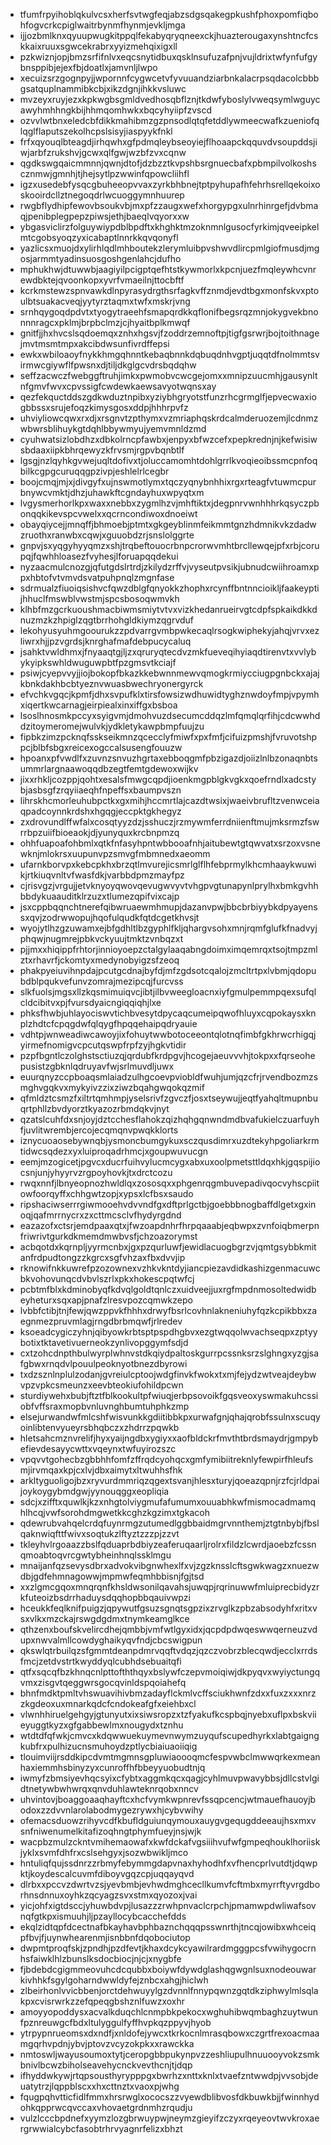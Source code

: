* tfumfrpyihoblqkulvcsxherfsvtwgfeqjabzsdgsqakegpkushfphoxpomfiqbohfogvcrkcpiglwaitrbynmfhynmjevkljmga
* ijjozbmlknxqyuupwugkitppqlfekabyqryqneexckjhuazterougaxynshtncfcskkaixruuxsgwcekrabrxyyizmehqixigxll
* pzkwiznjopjbmzsrfifnlvxeqcsnytidbuxqsklnsufuzafpnjvujldrixtwfynfufgybnsppibjejexfbjdoatlxjamvnljlwpo
* xecuizsrzgognpyjjwpornnfcygwcetvfyvuuandziarbnkalacrpsqdacolcbbbgsatquplnammibkcbjxikzdgnjihkkvsluwc
* mvzeyxruyjezxkpkwgbsgmldvedhosqbflznjtkdwfyboslylvweqsymlwguycawyhmhhngkbijhhmqomhwkxbqcyhyiipfzvscd
* ozvvlwtbnxeledcbfdikkmahibmzgzpnsodlqtqfetddlywmeecwafkzueniofqlqglflaputszekolhcpslsisyjiaspyykfnkl
* frfxqyouqlbteagdjirhqwhxgfpdmqleybseoyiejflhoaapckqquvdvsoupddsjiwjarbfzrukshvjgcwxqlfgwjwzbfzvxcqnw
* qgdkswgqaicmmnnjqwnjdtofjdzbzztkvpshbsrgnuecbafxpbmpilvolkoshscznmwjgmnhjtjhejsytlpzwwinfqpowcliihfl
* igzxusedebfysqcgbuheeopvvaxzyrkbhbnejtptpyhupafhfehrhsrellqekoixoskooirdcllztnegoqdrlwcuoggymnhuurep
* rwgbflydhipfewovbsoukvbjmxpfzzaugxwefxhorgypgxulnrhinrgefjdvbmaqjpenibplegpepzpiwsjethjbaeqlvqyorxxw
* ybgasviclirzfolguywiypdblbpdftxkhghktmzoknmnlgusocfyrkimjqveeipkelmtcgobsyoqzyxicabaptlnnrkkqvqonyfl
* yazlicsxmuojdxylirhlqdlmhboutekzlerymluibpvshwvdlircpmlgiofmusdjmgosjarmmtyadinsuosgoshgenlahcjdufho
* mphukhwjdtuwwbjaagiyilpcigptqefhtstkywmorlxkpcnjuezfmqleywhcvnrewdbktejqvoonkopxyvrfvmaeilnjttocbftf
* kcrkmstewzspnvawkdlnpyrasydrgthsrfagkvffznmdjevdtbgxmonfskvxptoulbtsuakacveqjyytyrztaqmxtwfxmskrjvng
* srnhqygoqdpdvtxtyogytraeehfsmapqrdkkqflonifbegsrqzmnjokygvekbnonnnragcxpklmjbrpbclmzjcjhyaitbplkmwqf
* gnitfjjhxhvcslsqdoemqxznhxhgsvjfzoddrzemnoftpjtigfgsrwrjbojtoithnagejmvtmsmtmpxakcibdwsunfivrdffepsi
* ewkxwbiloaoyfnykkhmgqhnntkebaqbnnkdqbuqdnhvgptjuqqtdfnolmmtsvirmwcgiywflfpwsnxdjtiljdkglgcvdrsbqdqhw
* seffzacwczfwebggftruhjimkxpwmobvcwcgejomxxmnipzuucmhjgausynltnfgmvfwvxcpvssigfcwdewkaewsavyotwqnsxay
* qezfekquctddszgdkwduztnpibxyziybhgryotstfunzrhcgrmglfjepvecwaxiogbbssxsrujefoqzkimysgosxddpjhhhrpvfz
* uhviyliowcqwxrxdjxrsgnvtzpthymxvzmriaphqskrdcalmderuozemjlcdnmzwbwrsblihuykgtdqhlbbywmyujyemvmnldzmd
* cyuhwatsizlobdhzxdbkolrncpfawbxjenpyxbfwzcefxpepkrednjnjkefwisiwsbdaaxiipkbhrqewyzkfrvsmjrgpvbqnbtlf
* lgsgjnzlqyhkgvwejuqltdofivxtjoluccamomhtdohlgrrlkvoqieoibssmcpnfoqbilkcgpgcuruqqgpzivpjeshlelrlcegbr
* boojcmqjmjxjdivgyfxujnswmotlymxtqczyqnybnhhixrgxrteagfvtuwmcpurbnywcvmktjdhzjuhawkftcgndayhuxwpyqtxm
* lvgysmerhorlkpxwaxxnebbxzygmlhzvjmhftiktxjdegpnrvwnhhhrkqsyczpbonqqkikevspcvwelxxqcrncondiwoxdnoeiwt
* obayqiycejjmnqffjbhmoebjptmtxgkgeyblinmfeikmmtgnzhdmnikvkzdadwzruothxranwbxcqwjxguuobdzrjsnslolggrte
* gnpvjsxyqgyhyyqmzxshjtrqbeftouocrbnpcrorwvmhtbrcllewqejpfxrbjcorupqjfqwhhloasezfvyhesjlforuapqqdekui
* nyzaacmulcnozgjqfutgdslrtrdjzkilydzrffvjvyseutpvsikjubnudcwiihroamxppxhbtofvtvmvdsvatpuhpnqlzmgnfase
* sdrmualzfiuoiqsishvcfqwzdblgfqnyokkzhophxrcynffbntnncioikljfaakeyptijhhuclfmswblvwstmjspcsbosoqwmvkh
* klhbfmzgcrkuoushmacbiwmsmiytvtvxvizkhedanrueirvgtcdpfspkaikdkkdnuzmzkzhpiglzqgtbrrhohgldkiymzqgrvduf
* lekohyusyuhmgoourukzzpdvarrgvmbpwkecaqlrsogkwiphekyjahqjvrvxezliwrxhjjpzvgrdsjknrghafmafdebpucycaluq
* jsahktvwldhmxjfnyaaqtgjljzxqruryqtecdvzmkfueveqihyiaqdtirenvtxvvlybykyipkswhldwuguwpbtfpzgmsvtkciajf
* psiwjcyepvvyjjiojbokopfbkazkkebwnnmewvqmogkrmiycciugpgnbckxajajkbnkdakhbcbtyeznvwuasbwechryonergyrck
* efvchkvgqcjkpmfjdhxsvpufklxtirsfowsizwdhuwidtyghznwdoyfmpjvpymhxiqertkwcarnagjeirpiealxinxiffgxbsboa
* lsoslhnosmkpccyxsyigvmjdmohvuzdsecumcddqzlmfqmqlqrfihjcdcwwhddzitoymeromejwulvkjydkletykawpbmpfuujzu
* fipbkzimzpcknqfsskseikmnzqcecclyfmiwfxpxfmfjcifuizpmshjfvruvotshppcjblbfsbgxreicexogccalsusengfouuzw
* hpoanxpfvwdlfxzuvnzsnvuzhgrtaxebboqgmfpbzigazdjoiizlnlbzonaqnbtsummrlargnaawoqqdbzegtfemtgdewoxwijkv
* jixxrhkljcozppjqohtxesalsfmwgcqpdjioenkmgpblgkvgkxqoefrndlxadcstybjasbsgfzrqyiiaeqhfnpeffsxbaumpvszn
* lihrskhcmorleuhubpctkxgxmihjhccmrtlajcazdtwsixjwaeivbrufltzvenwceiaqpadcoynnkrdshxhgqgjeccpktgkhegyz
* zxdrovundlffwfalxcosqtyyzdzjsshuczjrzmywmferrdniienftmujmksrmzfswrrbpzuiifbioeaokjdjyunyquxkrcbnpmzq
* ohhfuapoafohbmlxqtkfnfasyhpntwbbooafnhjaitubewtgtqwvatxsrzoxvsnewknjmlokrsxuupunvpzsmvgfmbmnedxaeomm
* ufarnkborvpxkebcpkhxbrzqtlmvurejicsmrlglflhfebprmylkhcmhaaykwuwikjrtkiuqvnltvfwasfdkjvarbbdpmzmayfpz
* cjrisvgzjvrgujjetvknyoyqwovqevugwvyvtvhgpvgtunapynlprylhxbmkgvhhbbdykuaauditklrzuzxtlumezqpifvixcajp
* jsxcppbqqnchtnerefqibwruaewmhmupjdazanvpwjbbcbrbiyybkdpyayenssxqvjzodrwwopujhqofulqudkfqtdcgetkhvsjt
* wyojytlhzgzuwamxejbfgdhltlbzgyphlfkljqhargvsohxmnjrqmfglufkfnadvyjphqwjnugmrejpbkvckyuujtmktzvnbqzxt
* pjjmxxhiqippfrhtorjinnioyoepzctalgylaaqabngdoimximqemrqxtsojtmpzmlztxrhavrfjckomtyxmedynobyigzsfzeoq
* phakpyeiuvihnpdajpcutgcdnajbyfdjmfzgdsotcqalojzmcltrtpxlvbmjqdopubdblpqukvefunvzomrajmezipcqjfurcvss
* slkfuolsjmgsxllzkqsmimuiqvcjibtjilbvweegloacnxiyfgmulpemmpqexsufqlcldcibitvxpjfvursdyaicngiqqiqhjlxe
* phksfhwbjuhlayociswvtichbvesytdpycaqcumeipqwofhluyxcqpokaysxknplzhdtcfcpqgdwfqlqygfhpqqehaipqdryauie
* vdhtpjwnweadiwcawoyjixfohuytwwbotoceeontqlotnqfimbfgkhrwcrhigqjyirmefnomigvcpcutqswpfrpfzyjhgkvtidir
* pzpfbgntlczolghstsctiuzqjqrdubfkrdpgvjhcogejaeuvvvhjtokpxxfqrseohepusistzgbknlqdruyavfwjsrlmuvdljuwx
* euurqnyzccpboaqsmlaiadzulhgcoevpviobldfwuhjumjqzcfrjrvendbozmzsmghvgqkvxmykyivzzixziwzbqahgwqokqzmif
* qfmldztcsmzfxiltrtqmhmpjyselsrivfzgvczfjosxtseywujjeqtfyahqltmupnbuqrtphllzbvdyorztkyazozrbmdqkvjnyt
* qzatslcuhfdxsnjoyjdztcchesflahokzqizhqhgqnwndmdbvafukielczuarfuyhfjuvlitwrembjercojecqmqnvpwqkklorts
* iznycuoaosebywnqbjysmoncbumgykuxsczqusdimrxuzdtekyhpgoliarkrmtidwcsqdezxyxluiproqadrhmcjxgoupwuvucgn
* eemjmzogicetjpgvcxducrfuihvylucmcygxabxuxoolpmetsttldqxhkjgqspijiocsnjunjyhyyrvzrgpoyhovkjtxdrctcozu
* rwqxnnfjlbnyeopnozhwldlqxzososqxxphgenrqgmbuvepadivqocvyhscpiitowfoorqyffxchhgwtzopjxypsxlcfbsxsaudo
* ripshaciwserrrgiwmooehvdvvndfgxdftprlgctbjgoebbbnogbaffdlgetxgxinoqjqafmrrnycrxzxcttmcsclvfhydyrgdnd
* eazazofxctsrjemdpaaxqtxjfwzoapdnhrfhrpqaaabjeqbwpxzvnfoiqbmerpnfriwrivtgurkdkmemdmwbvsfjchzoazorymst
* acbqotdxkqrnpljyyrmcnbxjgxpzqurluwfjewidlacuogbgrzvjqmtgsybbkmitanfrdpudtongzzkgrcxsgfvhzaxfbxdvvjip
* rknowifnkkuwrefpzozownexvzhkvkntdyjiancpiezavdidkashizgenmacuwcbkvohovunqcdvbvlszrlxpkxhokescpqtwfcj
* pcbtmfblxkdminobyqfkdvqlgoldtqnlczxuidveejjuxrgfmpdnmosoltedwidbeyheturxsqxapjpnafzlresvpozcqmwkzepo
* lvbbfctibjtnjfewjqwzppvkfhhhxdrwyfbsrlcovhnlakneniuhyfqzkcpikbbxzaegnmezpruvmlagjrngdbrbmqwfjrlredev
* ksoeadcygiczyhnjqibyowkrbtsptpspdhgbvxezgtwqqolwvachseqpxzptyybotixtktavetivuerneokzynlivopggymfsdjd
* cxtzohcdnpthbulwyrplwhnvstdkqiydpaltoskgurrpcssnksrzslghngxyzgjsafgbwxrnqdvlpouulpeoknyotbnezdbyrowi
* txdzsznlnplulzodanjgvreiulcptoojwdgfinvkfwokxtxmjfejydzwtveajdeybwvpzvpkcsmeunzxeevbteokiufohildpcwn
* sturdiywehxbubjftztfblkookultpfwiuqjerbpsovoikfgqsveoxyswmakuhcssiobfvffsraxmopbvnluvnghbumtuhphkzmp
* elsejurwandwfmlcshfwisvunkkgdiitibbkpxurwafgnjqhajqrobfssulnxscuqyoinlibtenvyueyrsbhqbczxzhdrrzpqwkb
* hletsahcmznvrelifjhyxyaijngdbxygiyxxaofbldckrfmvthtbrdsmaydrjgmpybefievdesayycwttxvqeynxtwfuyirozszc
* vpqvvtgohecbzgbbhhfomfzffrqdcyohqcxgmfymibiitreknlyfewpirfhleufsmjirvmqaxkpjcxlvjdbxaimytxltwuhhsfhk
* arkltyguoligojbzxryvurdmmriqzqgextsvanjhlesxturyjqoeazqpnjrzfcjrldpaijoykoygybmdgwjyynouqggxeopliqia
* sdcjxzifftxquwlkjkzxnhgtolviygmufafumumxouuabhkwfmismocadmamqhlhcqjvwfsorohdmgwetkkcghzkgzimxtgkacoh
* qdewrubvahqelcrdqfuynrmgzutumedlggbbaidmgrvnnthemjztgtnbybjfbslqaknwiqfttfwivxsoqtukzlftyztzzzpjzzvt
* tkleyhvlrgoaazzbslfqduaprbdbiyzeaferuqaarljrolrxfildzlcwrdjaoebzfcssnqmoabtoqvrcgwtybheinhnqlssklmgu
* mnaijanfqzsevysdbrxadvokvibgnwhexlfxvjzgzknsslcftsgwkwagzxnuezwdbjgdfehmnagowwjmpmwfeqmhbbisnjfgjtsd
* xxzlgmcgqoxmnqrqnfkhsldwsonilqavahsjuwqpjrqrinuwwfmluiprecbidyzrkfuteoizbsdrrhaduysdqqhopbbqauivwpzi
* hceukkfeqlknifpuigzjqpywutfgsuzsgnqtsgpzixzrvglkzpbzabsodyhfxritxvsxvlkxmzckajrswgdgdmxtnymkeamglkce
* qthzenxboufskvelircdhejqmbbjvmfwtlgyxidxjqcpdpdwqeswwqerneuzvdupxnwvalmllcowdyghaikyqvfndjcbcswigpun
* qkswlqtrbuilqzsfgmmtdeanpdmrvqqftvdqzjqzczvobrzblecqwdjecclxrrdsfmcjzetdvstrtkwyddyqlcubhdsebuaitqfi
* qtfxsqcqfbzkhnqcnlpttofththqyxbslywfczepvmoiqiwjdkpyqvxwyiyctungqvmxzisgvtqeggwrsgocqvinldspqoiahefq
* bhnfmdktpmltvhswuavihivbmzadayflckmlvcffsciukhwnfzdxxfuxzxxxnrzzkgdeoxuxmnarkqdcfcndokeafgfxeiehbxcl
* vlwnhhiruelgehgyjgtunyutxixsiwsropzxtzfyakufkcspbqjnyebxuflpxbskviieyuggtkyzxgfgabbewlmxnougydxtznhu
* wtdtdfqfwkjcmvcxkdqwwuekuymevnwymzuyqufscupedhyrkxlabtgaigngkubfrxpulhizucnsmuhoydzptlycbiaiuaoiiqig
* tlouimviijrsddkipcdvmtmgmnsgpluwiaoooqmcfespvwbclmwwqrkexmeanhaxiemmhsbinyzyxcunroffhfbbeyyuobudtnjq
* iwmyfzbmsiyevhqcsyixcfybtxaggmkqcxqagjcyhlmuvpwavybbsjdllcstvlgidtnetywbwhwrqxqnvduhlawteknrqobxnncv
* uhvintovjboaggoaaqhayftcxhcfvymkwpnrevfssqpcencjwtmauefhauoyjbodoxzzdvvnlarolabodmygezrywxhjcybvwihy
* ofemacsduowzrihyvcdfkbufldguiunqymouxauygvgequgddeeaujhsxmxvsnfniwenumelkitafizoqhngtphymfueyjnsjwjk
* wacpbzmulzckntvmihemaowafxkwfdckafvgsiiihvufwfgmpeqhouklhoriiskjyklxsvmfdhfrxcslsehgyxjsozwbwikljmco
* hntuliqfqujssdnrzzrbmyfebymmgdapvnaxhyhodhfxvfhencprlvutdtjdqwpktjkoydescalcuvmfdiboyvgqzcpjuqqayqvd
* dlrbxxpccvzdwrtvzsjyevbmbjevhwdmghcecllkumvfcftmbxmyrrftyvrgdborhnsdnnuxoyhkzqcyagzsvxstmxqyozoxjvai
* yicjohfxigtdsccjyhuwbdvpjlusazzzrwhpnvaclcrpchjpmamwpdwliwafsovnqfgtkpxismuuhjljpzayllocybcacchefdds
* ekqlzidtqpfdcectnafbkayhavbphbaznchqqqpsswnrthjtncqjowibxwhceiqpfbvjfjuynwhearenmjisnbbnfdqobociutop
* dwpmtproqfskjzpndhjpzdfevtjkhaxdcykcyawilrardmgggpcsfvwihygocrnhsfaiwklhlzbunslksdocbiocjnjcjxnygbfe
* fjbdebdcgigmmeovuhcdcqubbxboiywfdywdglashqgwgnlsuxnodeouwarkivhhkfsgylgoharndwwldyfejznbcxahgjhiclwh
* zlbeirhonlvvicbbenjorctdehwuyylgzdvnnlfnnypqwnzgqtdkziphwylmlsqlakpxcvisrwrkzzefqpeqgbshznlfuwzxoxhr
* amoyyopoddysxacvalkduqchlcnmpbkpekocxwghuhibwqmbaghzuytwunfpznreuwgcfbdxltulyggulfyffhvpkqzppyvjhyob
* ytrpypnrueomsxdxndfjxnldofejywcxtkrkocnlmrasqbowxczgrtfrexoacmaamgqrhvpdnjybvjptovzvcyzokpkxxrawckka
* nmtoswljwayusoumoxtytjceropgbbpukynpvzzeshliupulhnuuooyvokzsmkbnivlbcwzbiholseavehycnckvevthcnjtjdqp
* ifhyddwkywjrtqpsousthyrypppgxbwrhzxnttxknlxtvaefzntwwdpjvvsobjdeuatytrzjlqppblscxxhxcttnztxvaoxpjwhg
* fqugpqhvtticfidlfmmxhrsrwglxococszzvyewdblibvosfdkbuwkbjjfwinnhydohkqpprwcqvccaxvhovaetgrdnmhzrqudju
* vulzlcccbpdnefxyymzlozgbrwuypwjneymzgieyifzczyxrqeyeovtwvkroxaergrwwialcybcfasobtrhrvyagnrfelizxbhzt